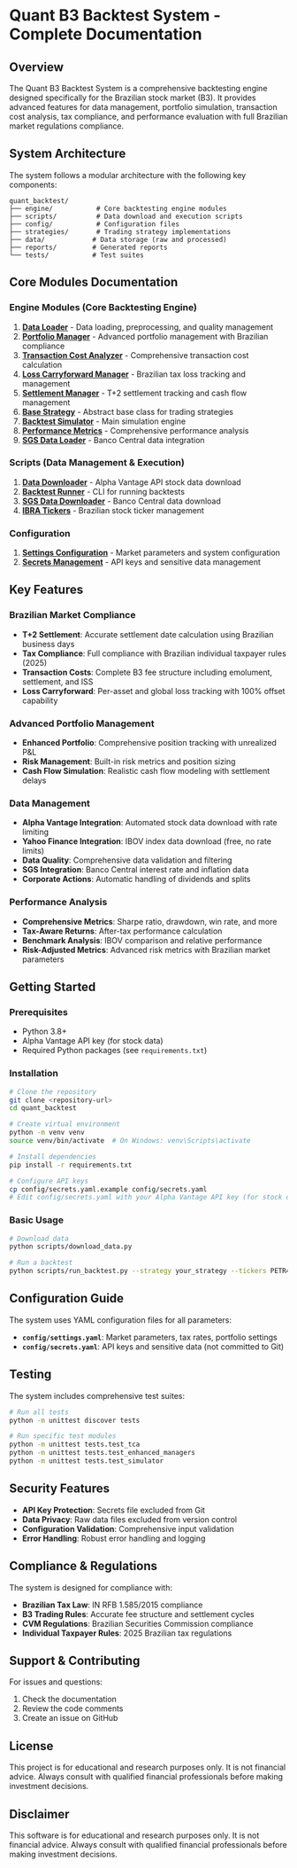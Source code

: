 # Quant B3 Backtest System - Complete Documentation

## Overview

The Quant B3 Backtest System is a comprehensive backtesting engine designed specifically for the Brazilian stock market (B3). It provides advanced features for data management, portfolio simulation, transaction cost analysis, tax compliance, and performance evaluation with full Brazilian market regulations compliance.

## System Architecture

The system follows a modular architecture with the following key components:

```
quant_backtest/
├── engine/           # Core backtesting engine modules
├── scripts/          # Data download and execution scripts
├── config/           # Configuration files
├── strategies/       # Trading strategy implementations
├── data/            # Data storage (raw and processed)
├── reports/         # Generated reports
└── tests/           # Test suites
```

## Core Modules Documentation

### Engine Modules (Core Backtesting Engine)

1. **[Data Loader](engine/loader.md)** - Data loading, preprocessing, and quality management
2. **[Portfolio Manager](engine/portfolio.md)** - Advanced portfolio management with Brazilian compliance
3. **[Transaction Cost Analyzer](engine/tca.md)** - Comprehensive transaction cost calculation
4. **[Loss Carryforward Manager](engine/loss_manager.md)** - Brazilian tax loss tracking and management
5. **[Settlement Manager](engine/settlement_manager.md)** - T+2 settlement tracking and cash flow management
6. **[Base Strategy](engine/base_strategy.md)** - Abstract base class for trading strategies
7. **[Backtest Simulator](engine/simulator.md)** - Main simulation engine
8. **[Performance Metrics](engine/performance_metrics.md)** - Comprehensive performance analysis
9. **[SGS Data Loader](engine/sgs_data_loader.md)** - Banco Central data integration

### Scripts (Data Management & Execution)

1. **[Data Downloader](scripts/download_data.md)** - Alpha Vantage API stock data download
2. **[Backtest Runner](scripts/run_backtest.md)** - CLI for running backtests
3. **[SGS Data Downloader](scripts/download_sgs_data.md)** - Banco Central data download
4. **[IBRA Tickers](scripts/ibra_tickers.md)** - Brazilian stock ticker management

### Configuration

1. **[Settings Configuration](config/settings.md)** - Market parameters and system configuration
2. **[Secrets Management](config/secrets.md)** - API keys and sensitive data management

## Key Features

### Brazilian Market Compliance
- **T+2 Settlement**: Accurate settlement date calculation using Brazilian business days
- **Tax Compliance**: Full compliance with Brazilian individual taxpayer rules (2025)
- **Transaction Costs**: Complete B3 fee structure including emolument, settlement, and ISS
- **Loss Carryforward**: Per-asset and global loss tracking with 100% offset capability

### Advanced Portfolio Management
- **Enhanced Portfolio**: Comprehensive position tracking with unrealized P&L
- **Risk Management**: Built-in risk metrics and position sizing
- **Cash Flow Simulation**: Realistic cash flow modeling with settlement delays

### Data Management
- **Alpha Vantage Integration**: Automated stock data download with rate limiting
- **Yahoo Finance Integration**: IBOV index data download (free, no rate limits)
- **Data Quality**: Comprehensive data validation and filtering
- **SGS Integration**: Banco Central interest rate and inflation data
- **Corporate Actions**: Automatic handling of dividends and splits

### Performance Analysis
- **Comprehensive Metrics**: Sharpe ratio, drawdown, win rate, and more
- **Tax-Aware Returns**: After-tax performance calculation
- **Benchmark Analysis**: IBOV comparison and relative performance
- **Risk-Adjusted Metrics**: Advanced risk metrics with Brazilian market parameters

## Getting Started

### Prerequisites
- Python 3.8+
- Alpha Vantage API key (for stock data)
- Required Python packages (see `requirements.txt`)

### Installation
```bash
# Clone the repository
git clone <repository-url>
cd quant_backtest

# Create virtual environment
python -m venv venv
source venv/bin/activate  # On Windows: venv\Scripts\activate

# Install dependencies
pip install -r requirements.txt

# Configure API keys
cp config/secrets.yaml.example config/secrets.yaml
# Edit config/secrets.yaml with your Alpha Vantage API key (for stock data)
```

### Basic Usage
```bash
# Download data
python scripts/download_data.py

# Run a backtest
python scripts/run_backtest.py --strategy your_strategy --tickers PETR4,VALE3 --start-date 2023-01-01 --end-date 2023-12-31
```

## Configuration Guide

The system uses YAML configuration files for all parameters:

- **`config/settings.yaml`**: Market parameters, tax rates, portfolio settings
- **`config/secrets.yaml`**: API keys and sensitive data (not committed to Git)

## Testing

The system includes comprehensive test suites:

```bash
# Run all tests
python -m unittest discover tests

# Run specific test modules
python -m unittest tests.test_tca
python -m unittest tests.test_enhanced_managers
python -m unittest tests.test_simulator
```

## Security Features

- **API Key Protection**: Secrets file excluded from Git
- **Data Privacy**: Raw data files excluded from version control
- **Configuration Validation**: Comprehensive input validation
- **Error Handling**: Robust error handling and logging

## Compliance & Regulations

The system is designed for compliance with:
- **Brazilian Tax Law**: IN RFB 1.585/2015 compliance
- **B3 Trading Rules**: Accurate fee structure and settlement cycles
- **CVM Regulations**: Brazilian Securities Commission compliance
- **Individual Taxpayer Rules**: 2025 Brazilian tax regulations

## Support & Contributing

For issues and questions:
1. Check the documentation
2. Review the code comments
3. Create an issue on GitHub

## License

This project is for educational and research purposes only. It is not financial advice. Always consult with qualified financial professionals before making investment decisions.

## Disclaimer

This software is for educational and research purposes only. It is not financial advice. Always consult with qualified financial professionals before making investment decisions. 